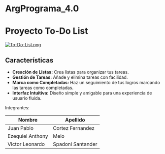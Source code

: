 # ArgPrograma_4.0
# Proyecto To-Do List

[![To-Do-List.png](https://i.postimg.cc/LsYKMTRL/To-Do-List.png)](https://postimg.cc/JyLdNjsz)

## Características

- **Creación de Listas:** Crea listas para organizar tus tareas.
- **Gestión de Tareas:** Añade y elimina tareas con facilidad.
- **Marca como Completadas:** Haz un seguimiento de tus logros marcando las tareas como completadas.
- **Interfaz Intuitiva:** Diseño simple y amigable para una experiencia de usuario fluida.


Integrantes:

| Nombre  | Apellido |
| ------------- | ------------- |
| Juan Pablo        | Cortez Fernandez  |
| Ezequiel Anthony  | Melo              |
| Victor Leonardo   | Spadoni Santander |
